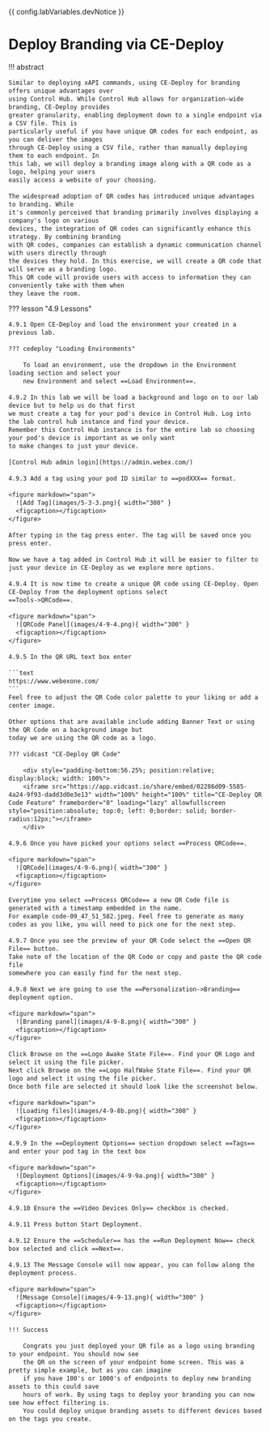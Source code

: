 {{ config.labVariables.devNotice }}
# Deploy Branding via CE-Deploy

!!! abstract

    Similar to deploying xAPI commands, using CE-Deploy for branding offers unique advantages over 
    using Control Hub. While Control Hub allows for organization-wide branding, CE-Deploy provides 
    greater granularity, enabling deployment down to a single endpoint via a CSV file. This is 
    particularly useful if you have unique QR codes for each endpoint, as you can deliver the images 
    through CE-Deploy using a CSV file, rather than manually deploying them to each endpoint. In 
    this lab, we will deploy a branding image along with a QR code as a logo, helping your users 
    easily access a website of your choosing.

    The widespread adoption of QR codes has introduced unique advantages to branding. While
    it's commonly perceived that branding primarily involves displaying a company's logo on various
    devices, the integration of QR codes can significantly enhance this strategy. By combining branding
    with QR codes, companies can establish a dynamic communication channel with users directly through
    the devices they hold. In this exercise, we will create a QR code that will serve as a branding logo.
    This QR code will provide users with access to information they can conveniently take with them when
    they leave the room.

??? lesson "4.9 Lessons"

    4.9.1 Open CE-Deploy and load the environment your created in a previous lab.
    
    ??? cedeploy "Loading Environments"
    
        To load an environment, use the dropdown in the Environment loading section and select your
        new Environment and select ==Load Environment==.
    
    4.9.2 In this lab we will be load a background and logo on to our lab device but to help us do that first 
    we must create a tag for your pod's device in Control Hub. Log into the lab control hub instance and find your device. 
    Remember this Control Hub instance is for the entire lab so choosing your pod's device is important as we only want 
    to make changes to just your device.
    
    [Control Hub admin login](https://admin.webex.com/)
    
    4.9.3 Add a tag using your pod ID similar to ==podXXX== format.
    
    <figure markdown="span">
      ![Add Tag](images/5-3-3.png){ width="300" }
      <figcaption></figcaption>
    </figure>
    
    After typing in the tag press enter. The tag will be saved once you press enter.
    
    Now we have a tag added in Control Hub it will be easier to filter to just your device in CE-Deploy as we explore more options.
    
    4.9.4 It is now time to create a unique QR code using CE-Deploy. Open CE-Deploy from the deployment options select 
    ==Tools->QRCode==.
    
    <figure markdown="span">
      ![QRCode Panel](images/4-9-4.png){ width="300" }
      <figcaption></figcaption>
    </figure>
    
    4.9.5 In the QR URL text box enter
    
    ```text
    https://www.webexone.com/
    ```
    Feel free to adjust the QR Code color palette to your liking or add a center image.
    
    Other options that are available include adding Banner Text or using the QR Code on a background image but 
    today we are using the QR code as a logo.
    
    ??? vidcast "CE-Deploy QR Code"
    
        <div style="padding-bottom:56.25%; position:relative; display:block; width: 100%">
        <iframe src="https://app.vidcast.io/share/embed/02286d09-5585-4a24-9f93-dadd3d0e3e13" width="100%" height="100%" title="CE-Deploy QR Code Feature" frameborder="0" loading="lazy" allowfullscreen style="position:absolute; top:0; left: 0;border: solid; border-radius:12px;"></iframe>
        </div>
    
    4.9.6 Once you have picked your options select ==Process QRCode==.
    
    <figure markdown="span">
      ![QRCode](images/4-9-6.png){ width="300" }
      <figcaption></figcaption>
    </figure>
    
    Everytime you select ==Process QRCode== a new QR Code file is generated with a timestamp embedded in the name.
    For example code-09_47_51_582.jpeg. Feel free to generate as many codes as you like, you will need to pick one for the next step.
    
    4.9.7 Once you see the preview of your QR Code select the ==Open QR File== button. 
    Take note of the location of the QR Code or copy and paste the QR code file 
    somewhere you can easily find for the next step.
    
    4.9.8 Next we are going to use the ==Personalization->Branding== deployment option.
    
    <figure markdown="span">
      ![Branding panel](images/4-9-8.png){ width="300" }
      <figcaption></figcaption>
    </figure>
    
    Click Browse on the ==Logo Awake State File==. Find your QR Logo and select it using the file picker.
    Next click Browse on the ==Logo HalfWake State File==. Find your QR logo and select it using the file picker.
    Once both file are selected it should look like the screenshot below.
    
    <figure markdown="span">
      ![Loading files](images/4-9-8b.png){ width="300" }
      <figcaption></figcaption>
    </figure>
    
    4.9.9 In the ==Deployment Options== section dropdown select ==Tags== and enter your pod tag in the text box
    
    <figure markdown="span">
      ![Deployment Options](images/4-9-9a.png){ width="300" }
      <figcaption></figcaption>
    </figure>
    
    4.9.10 Ensure the ==Video Devices Only== checkbox is checked.
    
    4.9.11 Press button Start Deployment.
    
    4.9.12 Ensure the ==Scheduler== has the ==Run Deployment Now== check box selected and click ==Next==.
    
    4.9.13 The Message Console will now appear, you can follow along the deployment process.
    
    <figure markdown="span">
      ![Message Console](images/4-9-13.png){ width="300" }
      <figcaption></figcaption>
    </figure>

    !!! Success
    
        Congrats you just deployed your QR file as a logo using branding to your endpoint. You should now see
        the QR on the screen of your endpoint home screen. This was a pretty simple example, but as you can imagine 
        if you have 100's or 1000's of endpoints to deploy new branding assets to this could save 
        hours of work. By using tags to deploy your branding you can now see how effect filtering is. 
        You could deploy unique branding assets to different devices based on the tags you create.